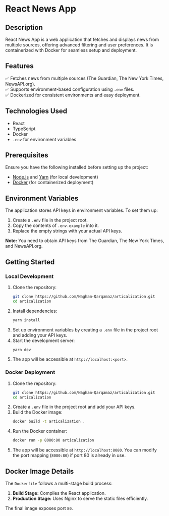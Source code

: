 # **React News App**  

## **Description**  
React News App is a web application that fetches and displays news from multiple sources, offering advanced filtering and user preferences. It is containerized with Docker for seamless setup and deployment.  

## **Features**  
✅ Fetches news from multiple sources (The Guardian, The New York Times, NewsAPI.org).  
✅ Supports environment-based configuration using `.env` files.  
✅ Dockerized for consistent environments and easy deployment.  

## **Technologies Used**  
- React  
- TypeScript  
- Docker  
- `.env` for environment variables  

## **Prerequisites**  
Ensure you have the following installed before setting up the project:  
- [Node.js](https://nodejs.org/) and [Yarn](https://yarnpkg.com/) (for local development)  
- [Docker](https://www.docker.com/) (for containerized deployment)  

## **Environment Variables**  
The application stores API keys in environment variables. To set them up:  

1. Create a `.env` file in the project root.  
2. Copy the contents of `.env.example` into it.  
3. Replace the empty strings with your actual API keys.  

**Note:** You need to obtain API keys from The Guardian, The New York Times, and NewsAPI.org.  

## **Getting Started**  

### **Local Development**  

1. Clone the repository:  
    ```bash
    git clone https://github.com/Nagham-Qarqamaz/articalization.git
    cd articalization
    ```
2. Install dependencies:  
    ```bash
    yarn install
    ```
3. Set up environment variables by creating a `.env` file in the project root and adding your API keys.  
4. Start the development server:  
    ```bash
    yarn dev
    ```
5. The app will be accessible at `http://localhost:<port>`.  

### **Docker Deployment**  

1. Clone the repository:  
    ```bash
    git clone https://github.com/Nagham-Qarqamaz/articalization.git
    cd articalization
    ```
2. Create a `.env` file in the project root and add your API keys.  
3. Build the Docker image:  
    ```bash
    docker build -t articalization .
    ```
4. Run the Docker container:  
    ```bash
    docker run -p 8080:80 articalization
    ```
5. The app will be accessible at `http://localhost:8080`. You can modify the port mapping (`8080:80`) if port 80 is already in use.  

## **Docker Image Details**  
The `Dockerfile` follows a multi-stage build process:  
1. **Build Stage:** Compiles the React application.  
2. **Production Stage:** Uses Nginx to serve the static files efficiently.  

The final image exposes port `80`.  

